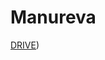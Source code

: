 # Manureva

[DRIVE](https://drive.google.com/drive/folders/1NGpXfDciYJfUe1Rdn9vbTrkVNlhyszHG?usp=drive_link))

